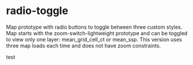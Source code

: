 # radio-toggle

Map prototype with radio buttons to toggle between three custom styles. Map starts with the zoom-switch-lightweight prototype and can be toggled to view only one layer: mean_grid_cell_ct or mean_ssp. This version uses three map loads each time and does not have zoom constraints.

test
